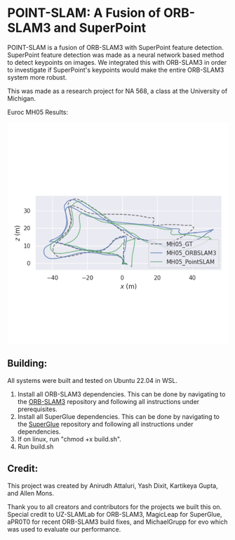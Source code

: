 # POINT-SLAM: A Fusion of ORB-SLAM3 and SuperPoint

POINT-SLAM is a fusion of ORB-SLAM3 with SuperPoint feature detection. SuperPoint feature detection was made as a neural network based method to detect keypoints on images. We integrated this with ORB-SLAM3 in order to investigate if SuperPoint's keypoints would make the entire ORB-SLAM3 system more robust.

This was made as a research project for NA 568, a class at the University of Michigan.

Euroc MH05 Results:

![Results of ground truth, ORB-SLAM3, and PointSLAM overlayed](https://github.com/amons02/POINT-SLAM/blob/main/MH05_GT_Comparison.png?raw=true)

## Building:

All systems were built and tested on Ubuntu 22.04 in WSL.

1. Install all ORB-SLAM3 dependencies. This can be done by navigating to the [ORB-SLAM3](https://github.com/UZ-SLAMLab/ORB_SLAM3) repository and following all instructions under prerequisites.
2. Install all SuperGlue dependencies. This can be done by navigating to the [SuperGlue](https://github.com/magicleap/SuperGluePretrainedNetwork) repository and following all instructions under dependencies.
3. If on linux, run "chmod +x build.sh".
4. Run build.sh

## Credit:

This project was created by Anirudh Attaluri, Yash Dixit, Kartikeya Gupta, and Allen Mons.

Thank you to all creators and contributors for the projects we built this on. Special credit to UZ-SLAMLab for ORB-SLAM3, MagicLeap for SuperGlue, aPR0T0 for recent ORB-SLAM3 build fixes, and MichaelGrupp for evo which was used to evaluate our performance.
